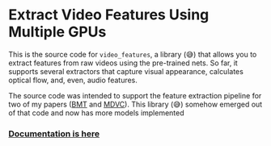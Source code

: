 # Extract Video Features Using Multiple GPUs

This is the source code for `video_features`, a library (😅) that allows you to extract features from raw videos using the pre-trained nets. So far, it supports several extractors that capture visual appearance, calculates optical flow, and, even, audio features.

The source code was intended to support the feature extraction pipeline for two of my papers ([BMT](https://arxiv.org/abs/2005.08271) and [MDVC](https://arxiv.org/abs/2003.07758)). This library (😅) somehow emerged out of that code and now has more models implemented

### [Documentation is here](https://v-iashin.github.io/video_features/)

